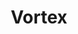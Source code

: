 ---
title: "Vortex"
slug: "vortex"
subtitle: ""
publisher: "Tor"
published: "2011"
asin: "0765363208"
authors: 
  - robert-charles-wilson
started: "2016-04-06"
start_year: "2016"
finished: "2016-04-16"
---
